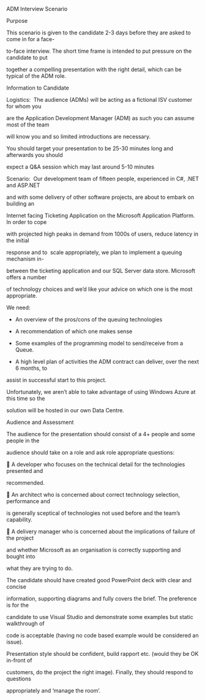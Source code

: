 ADM Interview Scenario

Purpose

This scenario is given to the candidate 2-3 days before they are asked to come in for a face-

to-face interview. The short time frame is intended to put pressure on the candidate to put

together a compelling presentation with the right detail, which can be typical of the ADM role.

Information to Candidate

Logistics:  The audience (ADMs) will be acting as a fictional ISV customer for whom you

are the Application Development Manager (ADM) as such you can assume most of the team

will know you and so limited introductions are necessary.

You should target your presentation to be 25-30 minutes long and afterwards you should

expect a Q&amp;A session which may last around 5-10 minutes

Scenario:  Our development team of fifteen people, experienced in C#, .NET and ASP.NET

and with some delivery of other software projects, are about to embark on building an

Internet facing Ticketing Application on the Microsoft Application Platform. In order to cope

with projected high peaks in demand from 1000s of users, reduce latency in the initial

response and to  scale appropriately, we plan to implement a queuing mechanism in-

between the ticketing application and our SQL Server data store. Microsoft offers a number

of technology choices and we’d like your advice on which one is the most appropriate.

We need:

- An overview of the pros/cons of the queuing technologies

- A recommendation of which one makes sense

- Some examples of the programming model to send/receive from a Queue.

- A high level plan of activities the ADM contract can deliver, over the next 6 months, to

assist in successful start to this project.

Unfortunately, we aren’t able to take advantage of using Windows Azure at this time so the

solution will be hosted in our own Data Centre.

Audience and Assessment

The audience for the presentation should consist of a 4+ people and some people in the

audience should take on a role and ask role appropriate questions:

 A developer who focuses on the technical detail for the technologies presented and

recommended.

 An architect who is concerned about correct technology selection, performance and

is generally sceptical of technologies not used before and the team’s capability.

 A delivery manager who is concerned about the implications of failure of the project

and whether Microsoft as an organisation is correctly supporting and bought into

what they are trying to do.

The candidate should have created good PowerPoint deck with clear and concise

information, supporting diagrams and fully covers the brief. The preference is for the

candidate to use Visual Studio and demonstrate some examples but static walkthrough of

code is acceptable (having no code based example would be considered an issue).

Presentation style should be confident, build rapport etc. (would they be OK in-front of

customers, do the project the right image). Finally, they should respond to questions

appropriately and ‘manage the room’.
